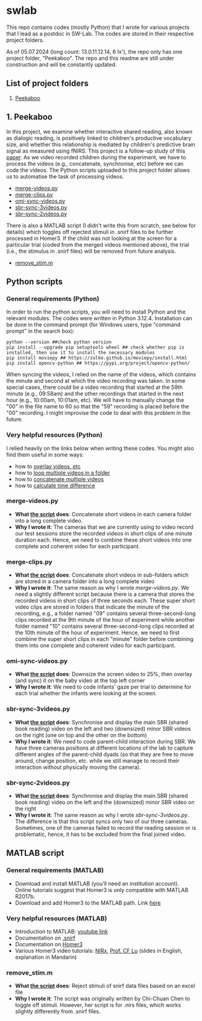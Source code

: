 # swlab
This repo contains codes (mostly Python) that I wrote for various projects that I lead as a postdoc in SW-Lab. The codes are stored in their respective 
project folders.  

As of 05.07.2024 (long count: 13.0.11.12.14, 6 Ix'), the repo only has one project folder, "Peekaboo". The repo and this readme are still under 
construction and will be constantly updated.

## List of project folders
1. [Peekaboo](#1peekaboo)

## 1. Peekaboo
In this project, we examine whether interactive shared reading, also known as dialogic reading, is positively linked to children's productive vocabulary
size, and whether this relationship is mediated by children's predictive brain signal as measured using fNIRS. This project is a follow-up study of this
[paper](https://journals.plos.org/plosone/article?id=10.1371/journal.pone.0272438). As we video recorded children during the experiment, we have to 
process the videos (e.g., concatenate, synchronise, etc) before we can code the videos. The Python scripts uploaded to this project folder allows us to automatise 
the task of processing videos.  
   - [merge-videos.py](#merge-videospy)
   - [merge-clips.py](#merge-clipspy)
   - [omi-sync-videos.py](#omi-sync-videospy)
   - [sbr-sync-3videos.py](#sbr-sync-3videospy)
   - [sbr-sync-2videos.py](#sbr-sync-2videospy)

There is also a MATLAB script (I didn't write this from scratch, see below for details) which toggles off rejected stimuli in .snirf files to be further processed in Homer3. 
If the child was not looking at the screen for a particular trial (coded from the merged videos mentioned above), the trial (i.e., the stimulus in .snirf files) will be removed from future analysis.
   - [remove_stim.m](#remove_stimm)

## Python scripts
### General requirements (Python)
In order to run the python scripts, you will need to install Python and the relevant modules. The codes were written in Python 3.12.4.
Installation can be done in the command prompt (for Windows users, type "command prompt" in the search box):
```
python --version ##check python version
pip install --upgrade pip setuptools wheel ## check whether pip is installed, then use it to install the necessary modules
pip install moviepy ## https://zulko.github.io/moviepy/install.html
pip install opencv-python ## https://pypi.org/project/opencv-python/
```

When syncing the videos, I relied on the name of the videos, which contains the minute and second at which the video recording was taken. In some special
cases, there could be a video recording that started at the 59th minute (e.g., 09:58am) and the other recordings that started in the next hour (e.g., 
10:00am, 10:01am, etc). We will have to manually change the "00" in the file name to 60 so that the "59" recording is placed before the "00" recording. 
I might improvise the code to deal with this problem in the future.

### Very helpful resources (Python)
I relied heavily on the links below when writing these codes. You might also find them useful in some ways:
- how to [overlay videos, etc](https://zulko.github.io/moviepy/getting_started/compositing.html)
- how to [loop multiple videos in a folder](https://stackoverflow.com/a/75788036)
- how to [concatenate multiple videos](https://www.geeksforgeeks.org/moviepy-concatenating-multiple-video-files/)
- how to [calculate time difference](https://www.geeksforgeeks.org/calculate-time-difference-in-python/)

### merge-videos.py
- **What [the script](https://github.com/smy1/swlab/blob/main/peekaboo/merge-videos.py) does**: Concatenate short videos in each camera folder into a long complete video.
- **Why I wrote it**: The cameras that we are currently using to video record our test sessions store the recorded videos in short clips of one minute
  duration each. Hence, we need to combine these short videos into one complete and coherent video for each participant.

### merge-clips.py
- **What [the script](https://github.com/smy1/swlab/blob/main/peekaboo/merge-clips.py) does**: Concatenate short videos in sub-folders which are stored in a camera folder into a long complete video
- **Why I wrote it**: The same reason as why I wrote _merge-videos.py_. We need a slightly different script because there is a camera that stores the recorded
  videos in short clips of three seconds each. These super short video clips are stored in folders that indicate the minute of the recording, e.g., a
  folder named "09" contains several three-second-long clips recorded at the 9th minute of the hour of experiment while another folder named "10" contains
  several three-second-long clips recorded at the 10th minute of the hour of experiment. Hence, we need to first combine the super short clips in each
  "minute" folder before combining them into one complete and coherent video for each participant.

### omi-sync-videos.py
- **What [the script](https://github.com/smy1/swlab/blob/main/peekaboo/omi-sync-videos.py) does**: Downsize the screen video to 25%, then overlay (and sync) it on the baby video at the top left corner
- **Why I wrote it**: We need to code infants' gaze per trial to determine for each trial whether the infants were looking at the screen.

### sbr-sync-3videos.py
- **What [the script](https://github.com/smy1/swlab/blob/main/peekaboo/sbr-sync-3videos.py) does**: Synchronise and display the main SBR (shared book reading) video on the left and two (downsized) minor SBR videos on the right (one on top and the other on the bottom)
- **Why I wrote it**: We need to code parent-child interaction during SBR. We have three cameras positions at different locations of the lab to capture different
  angles of the parent-child dyads (so that they are free to move around, change position, etc. while we still manage to record their interaction without physically
  moving the camera).
  
### sbr-sync-2videos.py
- **What [the script](https://github.com/smy1/swlab/blob/main/peekaboo/sbr-sync-2videos.py) does**: Synchronise and display the main SBR (shared book reading) video on the left and the (downsized) minor SBR video on the right
- **Why I wrote it**: The same reason as why I wrote _sbr-sync-3videos.py_. The difference is that this script syncs only two of our three cameras. Sometimes,
  one of the cameras failed to record the reading session or is problematic, hence, it has to be excluded from the final joined video.

## MATLAB script
### General requirements (MATLAB)
- Download and install MATLAB (you'll need an institution account). Online tutorials suggest that Homer3 is only compatible with MATLAB R2017b.
- Download and add Homer3 to the MATLAB path. Link [here](https://github.com/BUNPC/Homer3/wiki/Download-and-Installation)

### Very helpful resources (MATLAB)
- Introduction to MATLAB: [youtube link](https://www.youtube.com/watch?v=MYRkBoojh_Y&list=PLx_IWc-RN82tw_J9nYqIc0tjvaMjowRVi&pp=iAQB)
- Documentation on [.snirf](https://github.com/fNIRS/snirf/blob/master/snirf_specification.md)
- Documentation on [Homer3](https://github.com/BUNPC/Homer3/wiki/)
- Various Homer3 video tutorials: [NIRx](https://www.youtube.com/watch?v=I_eH0_ed8I4), [Prof. CF Lu](https://www.youtube.com/watch?v=bHhn2vBXF0Y) (slides in English, explanation in Mandarin)

### remove_stim.m
- **What [the script](https://github.com/smy1/swlab/blob/main/peekaboo/remove_stim.m) does**: Reject stimuli of snirf data files based on an excel file
- **Why I wrote it**: The script was originally written by Chi-Chuan Chen to toggle off stimuli. However, her script is for .nirs files, which works slightly differently from .snirf files.
